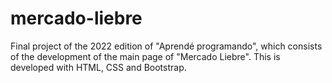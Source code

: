 # mercado-liebre
Final project of the 2022 edition of "Aprendé programando", which consists of the development of the main page of "Mercado Liebre". This is developed with HTML, CSS and Bootstrap.
